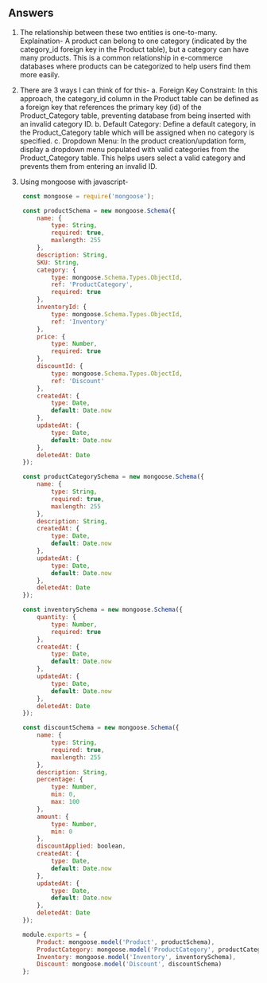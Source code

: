 ## Answers

1. The relationship between these two entities is one-to-many. 
Explaination- A product can belong to one category (indicated by the category_id foreign key in the Product table), but a category can have many products. This is a common relationship in e-commerce databases where products can be categorized to help users find them more easily.

2. There are 3 ways I can think of for this-
    a. Foreign Key Constraint: In this approach, the category_id column in the Product table can be defined as a foreign key that references the primary key (id) of the Product_Category table, preventing database from being inserted with an invalid category ID.
    b. Default Category: Define a default category, in the Product_Category table which will be assigned when no category is specified.
    c. Dropdown Menu: In the product creation/updation form, display a dropdown menu populated with valid categories from the Product_Category table. This helps users select a valid category and prevents them from entering an invalid ID.

3. Using mongoose with javascript-

```javascript
    const mongoose = require('mongoose');

    const productSchema = new mongoose.Schema({
        name: {
            type: String,
            required: true,
            maxlength: 255
        },
        description: String,
        SKU: String,
        category: {
            type: mongoose.Schema.Types.ObjectId,
            ref: 'ProductCategory',
            required: true
        },
        inventoryId: {
            type: mongoose.Schema.Types.ObjectId,
            ref: 'Inventory'
        }, 
        price: {
            type: Number,
            required: true
        },
        discountId: {
            type: mongoose.Schema.Types.ObjectId,
            ref: 'Discount'
        },
        createdAt: {
            type: Date,
            default: Date.now
        },
        updatedAt: {
            type: Date,
            default: Date.now
        },
        deletedAt: Date
    });

    const productCategorySchema = new mongoose.Schema({
        name: {
            type: String,
            required: true,
            maxlength: 255
        },
        description: String,
        createdAt: {
            type: Date,
            default: Date.now
        },
        updatedAt: {
            type: Date,
            default: Date.now
        },
        deletedAt: Date
    });

    const inventorySchema = new mongoose.Schema({
        quantity: {
            type: Number,
            required: true
        },
        createdAt: {
            type: Date,
            default: Date.now
        },
        updatedAt: {
            type: Date,
            default: Date.now
        },
        deletedAt: Date
    });

    const discountSchema = new mongoose.Schema({
        name: {
            type: String,
            required: true,
            maxlength: 255
        },
        description: String,
        percentage: {
            type: Number,
            min: 0,
            max: 100
        },
        amount: {
            type: Number,
            min: 0
        },
        discountApplied: boolean,
        createdAt: {
            type: Date,
            default: Date.now
        },
        updatedAt: {
            type: Date,
            default: Date.now
        },
        deletedAt: Date
    });

    module.exports = {
        Product: mongoose.model('Product', productSchema),
        ProductCategory: mongoose.model('ProductCategory', productCategorySchema),
        Inventory: mongoose.model('Inventory', inventorySchema),
        Discount: mongoose.model('Discount', discountSchema)
    };

```